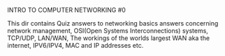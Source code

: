 INTRO TO COMPUTER NETWORKING #0

This dir contains Quiz answers to networking basics answers concerning network
management, OSI(Open Systems Interconnections) systems, TCP/UDP, LAN/WAN,
The workings of the worlds largest WAN aka the internet, IPV6/IPV4, MAC and
IP addresses etc.
